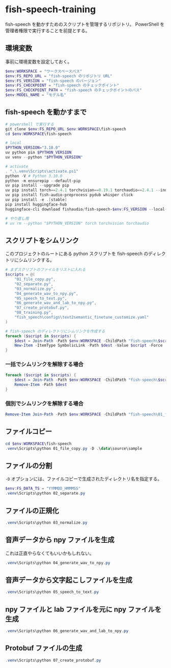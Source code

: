 # fish-speech-training

fish-speech を動かすためのスクリプトを管理するリポジトリ。
PowerShell を管理者権限で実行することを前提とする。

## 環境変数

事前に環境変数を設定しておく。

```powershell
$env:WORKSPACE = "ワークスペースパス"
$env:FS_REPO_URL = "fish-speech のリポジトリ URL"
$env:FS_VERSION = "fish-speech のバージョン"
$env:FS_CHECKPOINT = "fish-speech のチェックポイント"
$env:FS_CHECKPOINT_PATH = "fish-speech のチェックポイントのパス"
$env:MODEL_NAME = "モデル名"
```

## fish-speech を動かすまで

```powershell
# powershell で実行する
git clone $env:FS_REPO_URL $env:WORKSPACE\fish-speech
cd $env:WORKSPACE\fish-speech

# local
$PYTHON_VERSION="3.10.0"
uv python pin $PYTHON_VERSION
uv venv --python "$PYTHON_VERSION"

# activate
. ".\.venv\Scripts\activate.ps1"
python -V # Python 3.10.0
python -m ensurepip --default-pip
uv pip install --upgrade pip
uv pip install torch==2.4.1 torchvision==0.19.1 torchaudio==2.4.1 --index-url https://download.pytorch.org/whl/cu121
uv pip install fish-audio-preprocess pydub whisper click
uv pip install -e .[stable]
pip install huggingface-hub
huggingface-cli download fishaudio/fish-speech-$env:FS_VERSION --local-dir $env:FS_CHECKPOINT

# やり直し用
# uv rm --python "$PYTHON_VERSION" torch torchvision torchaudio
```

## スクリプトをシムリンク

このプロジェクトのルートにある python スクリプトを fish-speech のディレクトリにシムリンクする。

```powershell
# まずスクリプトのファイルをリストに入れる
$scripts = @(
    "01_file_copy.py",
    "02_separate.py",
    "03_normalize.py",
    "04_generate_wav_to_npy.py",
    "05_speech_to_text.py",
    "06_generate_wav_and_lab_to_npy.py",
    "07_create_protobuf.py",
    "08_training.py",
    "fish_speech\configs\text2semantic_finetune_customize.yaml"
)

# fish-speech のディレクトリにシムリンクを作成する
foreach ($script in $scripts) {
    $dest = Join-Path -Path $env:WORKSPACE -ChildPath "fish-speech\$script"
    New-Item -ItemType SymbolicLink -Path $dest -Value $script -Force
}
```

### 一括でシムリンクを解除する場合

```powershell
foreach ($script in $scripts) {
    $dest = Join-Path -Path $env:WORKSPACE -ChildPath "fish-speech\$script"
    Remove-Item -Path $dest
}
```

### 個別でシムリンクを解除する場合

```powershell
Remove-Item Join-Path -Path $env:WORKSPACE -ChildPath "fish-speech\01_file_copy.py"
```

## ファイルコピー

```powershell
cd $env:WORKSPACE\fish-speech
.venv\Scripts\python 01_file_copy.py -D .\data\source\sample
```

## ファイルの分割

`-D` オプションには、ファイルコピーで生成されたディレクトリ名を指定する。

```powershell
$env:FS_DATA_TS = "YYMMDD_HMMMSS"
.venv\Scripts\python 02_separate.py
```

## ファイルの正規化

```powershell
.venv\Scripts\python 03_normalize.py
```

## 音声データから npy ファイルを生成

これは正直やらなくてもいいかもしれない。

```powershell
.venv\Scripts\python 04_generate_wav_to_npy.py
```

## 音声データから文字起こしファイルを生成

```powershell
.venv\Scripts\python 05_speech_to_text.py
```

## npy ファイルと lab ファイルを元に npy ファイルを生成

```powershell
.venv\Scripts\python 06_generate_wav_and_lab_to_npy.py
```

## Protobuf ファイルの生成

```powershell
.venv\Scripts\python 07_create_protobuf.py
```
